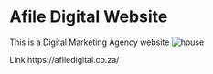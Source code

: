 # Afile Digital Website 
This is a Digital Marketing Agency website
![house](https://user-images.githubusercontent.com/70260072/200840111-bfc073c1-9372-4f7c-8dc1-0d516bea0c12.png)
<div>
Link https://afiledigital.co.za/
</div> 




